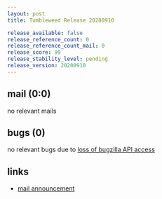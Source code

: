 ```yaml
---
layout: post
title: Tumbleweed Release 20200910

release_available: false
release_reference_count: 0
release_reference_count_mail: 0
release_score: 99
release_stability_level: pending
release_version: 20200910
---
```


## mail (0:0)

no relevant mails

## bugs (0)

<!--more-->

no relevant bugs due to [loss of bugzilla API access](https://bugzilla.opensuse.org/show_bug.cgi?id=1157722)



## links

- [mail announcement](https://lists.opensuse.org/opensuse-factory/2020-09/msg00115.html)
